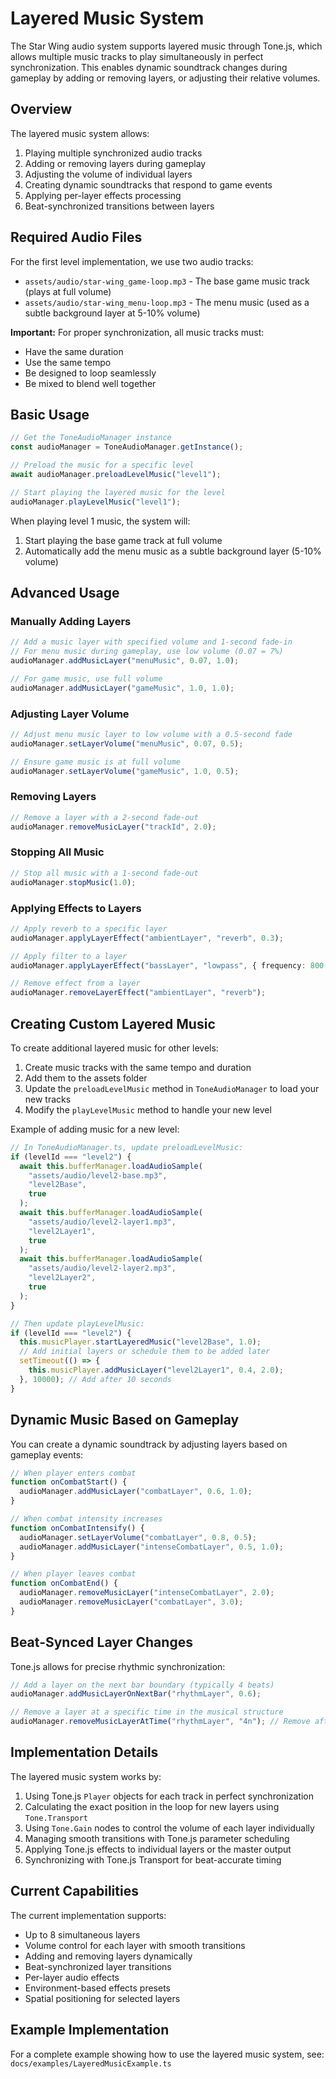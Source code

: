 # Layered Music System

The Star Wing audio system supports layered music through Tone.js, which allows multiple music tracks to play simultaneously in perfect synchronization. This enables dynamic soundtrack changes during gameplay by adding or removing layers, or adjusting their relative volumes.

## Overview

The layered music system allows:

1. Playing multiple synchronized audio tracks
2. Adding or removing layers during gameplay
3. Adjusting the volume of individual layers
4. Creating dynamic soundtracks that respond to game events
5. Applying per-layer effects processing
6. Beat-synchronized transitions between layers

## Required Audio Files

For the first level implementation, we use two audio tracks:

- `assets/audio/star-wing_game-loop.mp3` - The base game music track (plays at full volume)
- `assets/audio/star-wing_menu-loop.mp3` - The menu music (used as a subtle background layer at 5-10% volume)

**Important:** For proper synchronization, all music tracks must:

- Have the same duration
- Use the same tempo
- Be designed to loop seamlessly
- Be mixed to blend well together

## Basic Usage

```typescript
// Get the ToneAudioManager instance
const audioManager = ToneAudioManager.getInstance();

// Preload the music for a specific level
await audioManager.preloadLevelMusic("level1");

// Start playing the layered music for the level
audioManager.playLevelMusic("level1");
```

When playing level 1 music, the system will:

1. Start playing the base game track at full volume
2. Automatically add the menu music as a subtle background layer (5-10% volume)

## Advanced Usage

### Manually Adding Layers

```typescript
// Add a music layer with specified volume and 1-second fade-in
// For menu music during gameplay, use low volume (0.07 = 7%)
audioManager.addMusicLayer("menuMusic", 0.07, 1.0);

// For game music, use full volume
audioManager.addMusicLayer("gameMusic", 1.0, 1.0);
```

### Adjusting Layer Volume

```typescript
// Adjust menu music layer to low volume with a 0.5-second fade
audioManager.setLayerVolume("menuMusic", 0.07, 0.5);

// Ensure game music is at full volume
audioManager.setLayerVolume("gameMusic", 1.0, 0.5);
```

### Removing Layers

```typescript
// Remove a layer with a 2-second fade-out
audioManager.removeMusicLayer("trackId", 2.0);
```

### Stopping All Music

```typescript
// Stop all music with a 1-second fade-out
audioManager.stopMusic(1.0);
```

### Applying Effects to Layers

```typescript
// Apply reverb to a specific layer
audioManager.applyLayerEffect("ambientLayer", "reverb", 0.3);

// Apply filter to a layer
audioManager.applyLayerEffect("bassLayer", "lowpass", { frequency: 800 });

// Remove effect from a layer
audioManager.removeLayerEffect("ambientLayer", "reverb");
```

## Creating Custom Layered Music

To create additional layered music for other levels:

1. Create music tracks with the same tempo and duration
2. Add them to the assets folder
3. Update the `preloadLevelMusic` method in `ToneAudioManager` to load your new tracks
4. Modify the `playLevelMusic` method to handle your new level

Example of adding music for a new level:

```typescript
// In ToneAudioManager.ts, update preloadLevelMusic:
if (levelId === "level2") {
  await this.bufferManager.loadAudioSample(
    "assets/audio/level2-base.mp3",
    "level2Base",
    true
  );
  await this.bufferManager.loadAudioSample(
    "assets/audio/level2-layer1.mp3",
    "level2Layer1",
    true
  );
  await this.bufferManager.loadAudioSample(
    "assets/audio/level2-layer2.mp3",
    "level2Layer2",
    true
  );
}

// Then update playLevelMusic:
if (levelId === "level2") {
  this.musicPlayer.startLayeredMusic("level2Base", 1.0);
  // Add initial layers or schedule them to be added later
  setTimeout(() => {
    this.musicPlayer.addMusicLayer("level2Layer1", 0.4, 2.0);
  }, 10000); // Add after 10 seconds
}
```

## Dynamic Music Based on Gameplay

You can create a dynamic soundtrack by adjusting layers based on gameplay events:

```typescript
// When player enters combat
function onCombatStart() {
  audioManager.addMusicLayer("combatLayer", 0.6, 1.0);
}

// When combat intensity increases
function onCombatIntensify() {
  audioManager.setLayerVolume("combatLayer", 0.8, 0.5);
  audioManager.addMusicLayer("intenseCombatLayer", 0.5, 1.0);
}

// When player leaves combat
function onCombatEnd() {
  audioManager.removeMusicLayer("intenseCombatLayer", 2.0);
  audioManager.removeMusicLayer("combatLayer", 3.0);
}
```

## Beat-Synced Layer Changes

Tone.js allows for precise rhythmic synchronization:

```typescript
// Add a layer on the next bar boundary (typically 4 beats)
audioManager.addMusicLayerOnNextBar("rhythmLayer", 0.6);

// Remove a layer at a specific time in the musical structure
audioManager.removeMusicLayerAtTime("rhythmLayer", "4n"); // Remove after a quarter note
```

## Implementation Details

The layered music system works by:

1. Using Tone.js `Player` objects for each track in perfect synchronization
2. Calculating the exact position in the loop for new layers using `Tone.Transport`
3. Using `Tone.Gain` nodes to control the volume of each layer individually
4. Managing smooth transitions with Tone.js parameter scheduling
5. Applying Tone.js effects to individual layers or the master output
6. Synchronizing with Tone.js Transport for beat-accurate timing

## Current Capabilities

The current implementation supports:

- Up to 8 simultaneous layers
- Volume control for each layer with smooth transitions
- Adding and removing layers dynamically
- Beat-synchronized layer transitions
- Per-layer audio effects
- Environment-based effects presets
- Spatial positioning for selected layers

## Example Implementation

For a complete example showing how to use the layered music system, see:
`docs/examples/LayeredMusicExample.ts`
